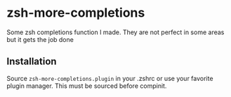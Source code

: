 # zsh-more-completions

Some zsh completions function I made. They are not perfect in some areas but it gets the job done

## Installation

Source `zsh-more-completions.plugin` in your .zshrc or use your favorite plugin manager.
This must be sourced before compinit.

<!-- TODO
youtube-dl
keepassxc-cli -- for this use _wanted like in _installed_packages in _pip to filter out
                things like attachment-export, etc from '-'<tab> completion when completing flags on long options 
 -->
